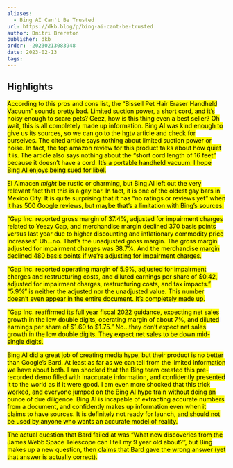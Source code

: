 ```yaml
---
aliases:
  - Bing AI Can't Be Trusted
url: https://dkb.blog/p/bing-ai-cant-be-trusted
author: Dmitri Brereton
publisher: dkb
order: -20230213083948
date: 2023-02-13
tags:
---
```


## Highlights
<mark>According to this pros and cons list, the “Bissell Pet Hair Eraser Handheld Vacuum” sounds pretty bad. Limited suction power, a short cord, and it’s noisy enough to scare pets? Geez, how is this thing even a best seller? Oh wait, this is all completely made up information. Bing AI was kind enough to give us its sources, so we can go to the hgtv article and check for ourselves. The cited article says nothing about limited suction power or noise. In fact, the top amazon review for this product talks about how quiet it is. The article also says nothing about the “short cord length of 16 feet” because it doesn’t have a cord. It’s a portable handheld vacuum. I hope Bing AI enjoys being sued for libel.</mark>

<mark>El Almacen *might* be rustic or charming, but Bing AI left out the very relevant fact that this is a gay bar. In fact, it is one of the oldest gay bars in Mexico City. It is quite surprising that it has “no ratings or reviews yet” when it has 500 Google reviews, but maybe that’s a limitation with Bing’s sources.</mark>

<mark>“Gap Inc. reported gross margin of 37.4%, adjusted for impairment charges related to Yeezy Gap, and merchandise margin declined 370 basis points versus last year due to higher discounting and inflationary commodity price increases” Uh…no. That’s the unadjusted gross margin. The gross margin adjusted for impairment charges was 38.7%. And the merchandise margin declined 480 basis points if we’re adjusting for impairment charges.</mark>

<mark>“Gap Inc. reported operating margin of 5.9%, adjusted for impairment charges and restructuring costs, and diluted earnings per share of $0.42, adjusted for impairment charges, restructuring costs, and tax impacts.” “5.9%” is neither the adjusted nor the unadjusted value. This number doesn’t even appear in the entire document. It’s completely made up.</mark>

<mark>“Gap Inc. reaffirmed its full year fiscal 2022 guidance, expecting net sales growth in the low double digits, operating margin of about 7%, and diluted earnings per share of $1.60 to $1.75.” No…they don’t expect net sales growth in the low double digits. They expect net sales to be down mid-single digits.</mark>

<mark>Bing AI did a great job of creating media hype, but their product is no better than Google’s Bard. At least as far as we can tell from the limited information we have about both. I am shocked that the Bing team created this pre-recorded demo filled with inaccurate information, and confidently presented it to the world as if it were good. I am even more shocked that this trick worked, and everyone jumped on the Bing AI hype train without doing an ounce of due diligence. Bing AI is incapable of extracting accurate numbers from a document, and confidently makes up information even when it claims to have sources. It is definitely not ready for launch, and should not be used by anyone who wants an accurate model of reality.</mark>

<mark>The actual question that Bard failed at was “What new discoveries from the James Webb Space Telescope can I tell my 9 year old about?”, but Bing makes up a new question, then claims that Bard gave the wrong answer (yet that answer is actually correct).</mark>

